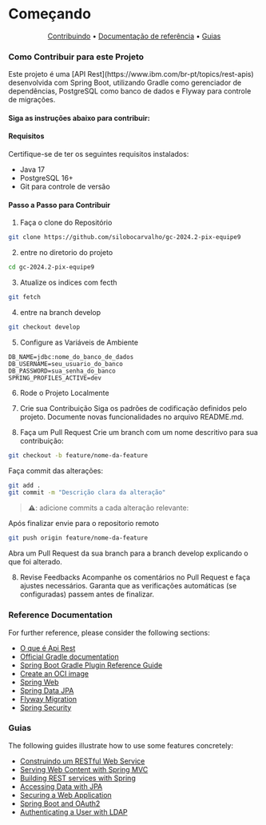 # Começando

<p align="center">
<a href="#contributing">Contribuindo</a> •
 <a href="#documentation">Documentação de referência</a> • 
 <a href="#guides">Guias</a> 
</p>

<h3 id="contributing">Como Contribuir para este Projeto</h3>
Este projeto é uma [API Rest](https://www.ibm.com/br-pt/topics/rest-apis)  desenvolvida com Spring Boot, utilizando Gradle como gerenciador de dependências, PostgreSQL como banco de dados e Flyway para controle de migrações.

#### Siga as instruções abaixo para contribuir:

#### Requisitos
Certifique-se de ter os seguintes requisitos instalados:

- Java 17
- PostgreSQL 16+
- Git para controle de versão

#### Passo a Passo para Contribuir
1. Faça o clone do Repositório

```bash
git clone https://github.com/silobocarvalho/gc-2024.2-pix-equipe9
```
2. entre no diretorio do projeto
```bash
cd gc-2024.2-pix-equipe9 
```
3. Atualize os indices com fecth
```bash
git fetch
```
4. entre na branch develop
```bash
git checkout develop 
```

5. Configure as Variáveis de Ambiente

```env
DB_NAME=jdbc:nome_do_banco_de_dados
DB_USERNAME=seu_usuario_do_banco
DB_PASSWORD=sua_senha_do_banco
SPRING_PROFILES_ACTIVE=dev
```

6. Rode o Projeto Localmente

6. Crie sua Contribuição
   Siga os padrões de codificação definidos pelo projeto.
   Documente novas funcionalidades no arquivo README.md.
7. Faça um Pull Request
   Crie um branch com um nome descritivo para sua contribuição:

```bash
git checkout -b feature/nome-da-feature
```
Faça commit das alterações:

```bash
git add .
git commit -m "Descrição clara da alteração"
```
> **⚠️**: adicione commits a cada alteração relevante:

Após finalizar envie para o repositorio remoto
```bash
git push origin feature/nome-da-feature
```
Abra um Pull Request da sua branch para a branch develop explicando o que foi alterado.

8. Revise Feedbacks
   Acompanhe os comentários no Pull Request e faça ajustes necessários.
   Garanta que as verificações automáticas (se configuradas) passem antes de finalizar.

<h3 id="documentation"> Reference Documentation</h3>
For further reference, please consider the following sections:

* [O que é Api Rest](https://www.ibm.com/br-pt/topics/rest-apis)
* [Official Gradle documentation](https://docs.gradle.org)
* [Spring Boot Gradle Plugin Reference Guide](https://docs.spring.io/spring-boot/3.3.5/gradle-plugin)
* [Create an OCI image](https://docs.spring.io/spring-boot/3.3.5/gradle-plugin/packaging-oci-image.html)
* [Spring Web](https://docs.spring.io/spring-boot/3.3.5/reference/web/servlet.html)
* [Spring Data JPA](https://docs.spring.io/spring-boot/3.3.5/reference/data/sql.html#data.sql.jpa-and-spring-data)
* [Flyway Migration](https://docs.spring.io/spring-boot/3.3.5/how-to/data-initialization.html#howto.data-initialization.migration-tool.flyway)
* [Spring Security](https://docs.spring.io/spring-boot/3.3.5/reference/web/spring-security.html)

<h3 id="guides">Guias</h3>
The following guides illustrate how to use some features concretely:

* [Construindo um RESTful Web Service](https://spring.io/guides/gs/rest-service/)
* [Serving Web Content with Spring MVC](https://spring.io/guides/gs/serving-web-content/)
* [Building REST services with Spring](https://spring.io/guides/tutorials/rest/)
* [Accessing Data with JPA](https://spring.io/guides/gs/accessing-data-jpa/)
* [Securing a Web Application](https://spring.io/guides/gs/securing-web/)
* [Spring Boot and OAuth2](https://spring.io/guides/tutorials/spring-boot-oauth2/)
* [Authenticating a User with LDAP](https://spring.io/guides/gs/authenticating-ldap/)

